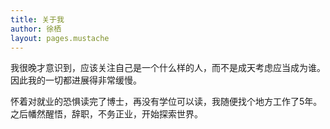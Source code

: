 ```yaml
---
title: 关于我
author: 徐栖
layout: pages.mustache
---
```


我很晚才意识到，应该关注自己是一个什么样的人，而不是成天考虑应当成为谁。因此我的一切都进展得非常缓慢。

怀着对就业的恐惧读完了博士，再没有学位可以读，我随便找个地方工作了5年。之后幡然醒悟，辞职，不务正业，开始探索世界。

